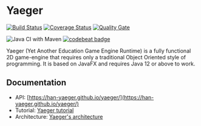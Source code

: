 # Yaeger 

[![Build Status](https://travis-ci.org/han-yaeger/yaeger.svg?branch=master)](https://travis-ci.org/han-yaeger/yaeger)
[![Coverage Status](https://coveralls.io/repos/github/han-yaeger/yaeger/badge.svg?branch=master)](https://coveralls.io/github/han-yaeger/yaeger?branch=master) 
[![Quality Gate](https://sonarcloud.io/api/project_badges/measure?project=nl.han%3Ayaeger&metric=alert_status)](https://sonarcloud.io/dashboard?id=nl.han%3Ayaeger)

![Java CI with Maven](https://github.com/han-yaeger/yaeger/workflows/Java%20CI%20with%20Maven/badge.svg)
[![codebeat badge](https://codebeat.co/badges/e5806ed2-598a-4597-b85b-3940650927e3)](https://codebeat.co/projects/github-com-han-yaeger-yaeger-master)



Yaeger (Yet Another Education Game Engine Runtime) is a fully functional 2D game-engine that 
requires only a traditional Object Oriented style of programming. It is based on JavaFX and 
requires Java 12 or above to work.

## Documentation

* API: [https://han-yaeger.github.io/yaeger/](https://han-yaeger.github.io/yaeger/)
* Tutorial: [Yaeger tutorial](docs/tutorial.md)
* Architecture: [Yaeger's architecture](docs/architecture.md)
